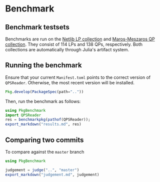 # Benchmark

## Benchmark testsets

Benchmarks are run on the [Netlib LP collection](http://www.numerical.rl.ac.uk/cute/netlib.html) and [Maros-Meszaros QP collection](http://www.doc.ic.ac.uk/~im/#DATA).
They consist of 114 LPs and 138 QPs, respectively.
Both collections are automatically through Julia's artifact system.

## Running the benchmark

Ensure that your current `Manifest.toml` points to the correct version of `QPSReader`. Otherwise, the most recent version will be installed.
```julia
Pkg.develop(PackageSpec(path=".."))
```

Then, run the benchmark as follows:
```julia
using PkgBenchmark
import QPSReader
res = benchmarkpkg(pathof(QPSReader));
export_markdown("results.md", res)
```

## Comparing two commits

To compare against the `master` branch
```julia
using PkgBenchmark

judgement = judge("..", "master")
export_markdown("judgement.md", judgement)
```